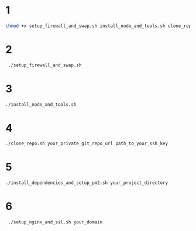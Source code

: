 
# 1
```bash
chmod +x setup_firewall_and_swap.sh install_node_and_tools.sh clone_repo.sh install_dependencies_and_setup_pm2.sh setup_nginx_and_ssl.sh
```

# 2
```bash
 ./setup_firewall_and_swap.sh
 ```
# 3
 ```bash
 ./install_node_and_tools.sh
 ```

# 4
 ```bash
 ./clone_repo.sh your_private_git_repo_url path_to_your_ssh_key
 ```

# 5
 ```bash
 ./install_dependencies_and_setup_pm2.sh your_project_directory
 ```

# 6
```bash
 ./setup_nginx_and_ssl.sh your_domain
```